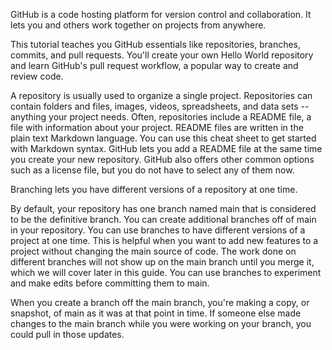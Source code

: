 GitHub is a code hosting platform for version control and collaboration. It lets you and others work together on projects from anywhere.

This tutorial teaches you GitHub essentials like repositories, branches, commits, and pull requests. You'll create your own Hello World repository and learn GitHub's pull request workflow, a popular way to create and review code.

A repository is usually used to organize a single project. Repositories can contain folders and files, images, videos, spreadsheets, and data sets -- anything your project needs. Often, repositories include a README file, a file with information about your project. README files are written in the plain text Markdown language. You can use this cheat sheet to get started with Markdown syntax. GitHub lets you add a README file at the same time you create your new repository. GitHub also offers other common options such as a license file, but you do not have to select any of them now.

Branching lets you have different versions of a repository at one time.

By default, your repository has one branch named main that is considered to be the definitive branch. You can create additional branches off of main in your repository. You can use branches to have different versions of a project at one time. This is helpful when you want to add new features to a project without changing the main source of code. The work done on different branches will not show up on the main branch until you merge it, which we will cover later in this guide. You can use branches to experiment and make edits before committing them to main.

When you create a branch off the main branch, you're making a copy, or snapshot, of main as it was at that point in time. If someone else made changes to the main branch while you were working on your branch, you could pull in those updates.

